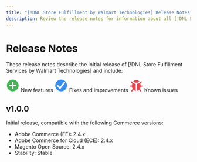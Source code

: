 ```yaml
---
title: "[!DNL Store Fulfillment by Walmart Technologies] Release Notes"
description: Review the release notes for information about all [!DNL Store Fulfillment by Walmart Technologies] releases.
---
```

# Release Notes

These release notes describe the initial release of [!DNL Store Fulfillment Services by Walmart Technologies] and include:

![New](../assets/new.svg) New features
![Fixed issue](../assets/fix.svg) Fixes and improvements
![Known issue](../assets/bug.svg) Known issues

## v1.0.0

Initial release, compatible with the following Commerce versions:

* Adobe Commerce (EE): 2.4.x
* Adobe Commerce for Cloud (ECE): 2.4.x
* Magento Open Source: 2.4.x
* Stability: Stable

